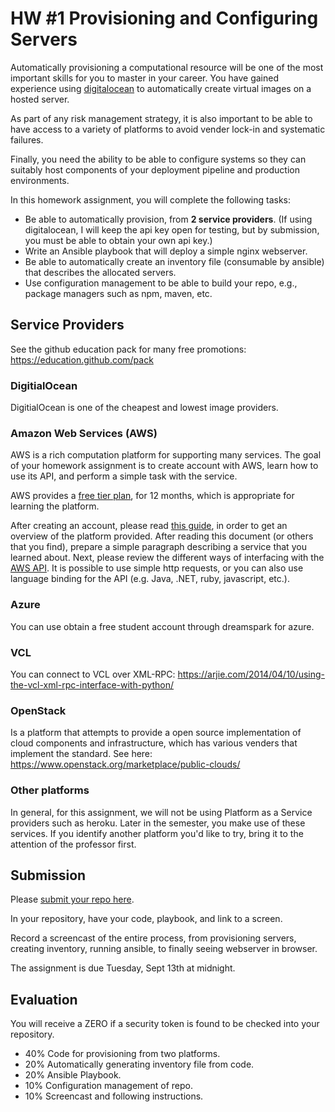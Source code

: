 # HW #1 Provisioning and Configuring Servers

Automatically provisioning a computational resource will be one of the most important skills for you to master in your career.  You have gained experience using [digitalocean](https://developers.digitalocean.com/v2/) to automatically create virtual images on a hosted server.

As part of any risk management strategy, it is also important to be able to have access to a variety of platforms to avoid vender lock-in and systematic failures.

Finally, you need the ability to be able to configure systems so they can suitably host components of your deployment pipeline and production environments.

In this homework assignment, you will complete the following tasks:

* Be able to automatically provision, from **2 service providers**. 
  (If using digitalocean, I will keep the api key open for testing, but by submission, you must be able to obtain your own api key.)
* Write an Ansible playbook that will deploy a simple nginx webserver.
* Be able to automatically create an inventory file (consumable by ansible) that describes the allocated servers.
* Use configuration management to be able to build your repo, e.g., package managers such as npm, maven, etc.
 
## Service Providers

See the github education pack for many free promotions: https://education.github.com/pack

### DigitialOcean

DigitialOcean is one of the cheapest and lowest image providers.

### Amazon Web Services (AWS)

AWS is a rich computation platform for supporting many services. The goal of your homework assignment is to create  account with AWS, learn how to use its API, and perform a simple task with the service.

AWS provides a [free tier plan](http://aws.amazon.com/free/), for 12 months, which is appropriate for learning the platform.

After creating an account, please read [this guide](https://d36cz9buwru1tt.cloudfront.net/AWS_Overview.pdf), in order to get an overview of the platform provided.  After reading this document (or others that you find), prepare a simple paragraph describing a service that you learned about. Next, please review the different ways of interfacing with the [AWS API](http://docs.aws.amazon.com/AWSEC2/latest/APIReference/making-api-requests.html).  It is possible to use simple http requests, or you can also use language binding for the API (e.g. Java, .NET, ruby, javascript, etc.).

### Azure

You can use obtain a free student account through dreamspark for azure.

### VCL

You can connect to VCL over XML-RPC:
https://arjie.com/2014/04/10/using-the-vcl-xml-rpc-interface-with-python/

### OpenStack

Is a platform that attempts to provide a open source implementation of cloud components and infrastructure, which has various venders that implement the standard. See here: https://www.openstack.org/marketplace/public-clouds/

### Other platforms

In general, for this assignment, we will not be using Platform as a Service providers such as heroku. Later in the semester, you make use of these services. If you identify another platform you'd like to try, bring it to the attention of the professor first.

## Submission

Please [submit your repo here](https://docs.google.com/a/ncsu.edu/forms/d/e/1FAIpQLSeBIktxYodhvOLsBBCof-91XAMQdLSOysBkz66vSNzFkAKjYg/viewform).

In your repository, have your code, playbook, and link to a screen.

Record a screencast of the entire process, from provisioning servers, creating inventory, running ansible, to finally seeing webserver in browser.

The assignment is due Tuesday, Sept 13th at midnight.

## Evaluation

You will receive a ZERO if a security token is found to be checked into your repository.

- 40% Code for provisioning from two platforms.
- 20% Automatically generating inventory file from code.
- 20% Ansible Playbook.
- 10% Configuration management of repo.
- 10% Screencast and following instructions.


